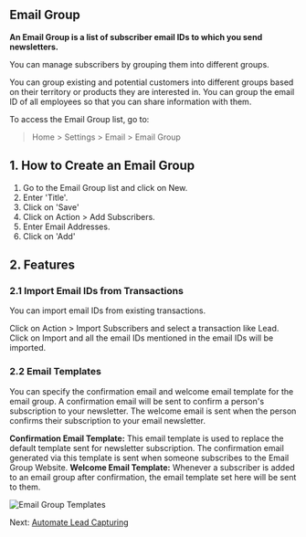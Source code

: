 ## Email Group

**An Email Group is a list of subscriber email IDs to which you send newsletters.**

You can manage subscribers by grouping them into different groups.

You can group existing and potential customers into different groups based on their territory or products they are interested in. You can group the email ID of all employees so that you can share information with them.

To access the Email Group list, go to:

> Home > Settings > Email > Email Group

## 1\. How to Create an Email Group

1.  Go to the Email Group list and click on New.
2.  Enter 'Title'.
3.  Click on 'Save'
4.  Click on Action > Add Subscribers.
5.  Enter Email Addresses.
6.  Click on 'Add'

## 2\. Features

### 2.1 Import Email IDs from Transactions

You can import email IDs from existing transactions.

Click on Action > Import Subscribers and select a transaction like Lead. Click on Import and all the email IDs mentioned in the email IDs will be imported.

### 2.2 Email Templates

You can specify the confirmation email and welcome email template for the email group. A confirmation email will be sent to confirm a person's subscription to your newsletter. The welcome email is sent when the person confirms their subscription to your email newsletter.

**Confirmation Email Template:** This email template is used to replace the default template sent for newsletter subscription. The confirmation email generated via this template is sent when someone subscribes to the Email Group Website. **Welcome Email Template:** Whenever a subscriber is added to an email group after confirmation, the email template set here will be sent to them.

![Email Group Templates](https://docs.erpnext.com/files/email-group.png)

Next: [Automate Lead Capturing](https://docs.erpnext.com/docs/v13/user/manual/en/CRM/articles/automate_lead_capturing)
